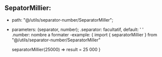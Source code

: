 ## SepatorMillier:
- path: "@/utils/separator-number/SeparatorMiller";
- parameters: (separator, number);
    .separator: facultatif, default: ' '
    .number: nombre a formater
-example: {
    import { separatorMillier } from "@/utils/separator-number/SeparatorMiller"
    
    separatorMillier(25000) => result = 25 000
}